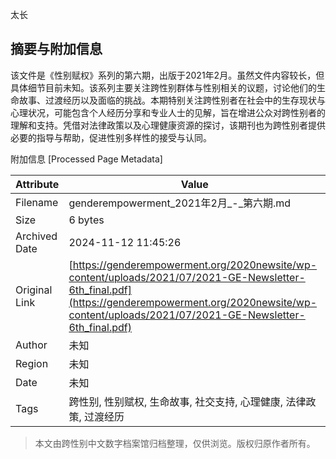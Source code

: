 太长

## 摘要与附加信息

<!-- tcd_abstract -->
该文件是《性别赋权》系列的第六期，出版于2021年2月。虽然文件内容较长，但具体细节目前未知。该系列主要关注跨性别群体与性别相关的议题，讨论他们的生命故事、过渡经历以及面临的挑战。本期特别关注跨性别者在社会中的生存现状与心理状况，可能包含个人经历分享和专业人士的见解，旨在增进公众对跨性别者的理解和支持。凭借对法律政策以及心理健康资源的探讨，该期刊也为跨性别者提供必要的指导与帮助，促进性别多样性的接受与认同。
<!-- tcd_abstract_end -->

附加信息 [Processed Page Metadata]

| Attribute       | Value                                  |
|-----------------|----------------------------------------|
| Filename        | genderempowerment_2021年2⽉_-_第六期.md                             |
| Size            | 6 bytes                           |
| Archived Date   | 2024-11-12 11:45:26                             |
| Original Link   | [https://genderempowerment.org/2020newsite/wp-content/uploads/2021/07/2021-GE-Newsletter-6th_final.pdf](https://genderempowerment.org/2020newsite/wp-content/uploads/2021/07/2021-GE-Newsletter-6th_final.pdf)                       |
| Author          | 未知                               |
| Region          | 未知                               |
| Date            | 未知                                 |
| Tags            | 跨性别, 性别赋权, 生命故事, 社交支持, 心理健康, 法律政策, 过渡经历                                 |
>
> 本文由跨性别中文数字档案馆归档整理，仅供浏览。版权归原作者所有。
>